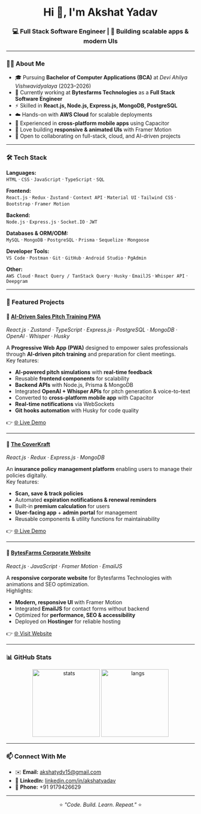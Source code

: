 <h1 align="center">Hi 👋, I'm Akshat Yadav</h1>
<h3 align="center">💻 Full Stack Software Engineer | 🚀 Building scalable apps & modern UIs</h3>

---

### 👨‍💻 About Me  
- 🎓 Pursuing **Bachelor of Computer Applications (BCA)** at *Devi Ahilya Vishwavidyalaya* (2023–2026)  
- 🔭 Currently working at **Bytesfarms Technologies** as a **Full Stack Software Engineer**  
- ⚡ Skilled in **React.js, Node.js, Express.js, MongoDB, PostgreSQL**  
- ☁️ Hands-on with **AWS Cloud** for scalable deployments  
- 📱 Experienced in **cross-platform mobile apps** using Capacitor  
- 🎨 Love building **responsive & animated UIs** with Framer Motion  
- 🤝 Open to collaborating on full-stack, cloud, and AI-driven projects  

---

### 🛠️ Tech Stack  

**Languages:**  
`HTML` · `CSS` · `JavaScript` · `TypeScript` · `SQL`  

**Frontend:**  
`React.js` · `Redux` · `Zustand` · `Context API` · `Material UI` · `Tailwind CSS` · `Bootstrap` · `Framer Motion`  

**Backend:**  
`Node.js` · `Express.js` · `Socket.IO` · `JWT`  

**Databases & ORM/ODM:**  
`MySQL` · `MongoDB` · `PostgreSQL` · `Prisma` · `Sequelize` · `Mongoose`  

**Developer Tools:**  
`VS Code` · `Postman` · `Git` · `GitHub` · `Android Studio` · `PgAdmin`  

**Other:**  
`AWS Cloud` · `React Query / TanStack Query` · `Husky` · `EmailJS` · `Whisper API` · `Deepgram`  

---

### 🚀 Featured Projects  

#### 🔹 [AI-Driven Sales Pitch Training PWA](https://www.pitchster.ai/)  
*React.js · Zustand · TypeScript · Express.js · PostgreSQL · MongoDB · OpenAI · Whisper · Husky*  

A **Progressive Web App (PWA)** designed to empower sales professionals through **AI-driven pitch training** and preparation for client meetings.  
Key features:  
- **AI-powered pitch simulations** with **real-time feedback**  
- Reusable **frontend components** for scalability  
- **Backend APIs** with Node.js, Prisma & MongoDB  
- Integrated **OpenAI + Whisper APIs** for pitch generation & voice-to-text  
- Converted to **cross-platform mobile app** with Capacitor  
- **Real-time notifications** via WebSockets  
- **Git hooks automation** with Husky for code quality  

👉 [🌐 Live Demo](https://app.pitchster.ai/)  

---

#### 🔹 [The CoverKraft](https://thecoverkraft.com/)  
*React.js · Redux · Express.js · MongoDB*  

An **insurance policy management platform** enabling users to manage their policies digitally.  
Key features:  
- **Scan, save & track policies**  
- Automated **expiration notifications & renewal reminders**  
- Built-in **premium calculation** for users  
- **User-facing app** + **admin portal** for management  
- Reusable components & utility functions for maintainability  

👉 [🌐 Live Demo](https://thecoverkraft.com/)  

---

#### 🔹 [BytesFarms Corporate Website](https://bytesfarms.com/)  
*React.js · JavaScript · Framer Motion · EmailJS*  

A **responsive corporate website** for Bytesfarms Technologies with animations and SEO optimization.  
Highlights:  
- **Modern, responsive UI** with Framer Motion  
- Integrated **EmailJS** for contact forms without backend  
- Optimized for **performance, SEO & accessibility**  
- Deployed on **Hostinger** for reliable hosting  

👉 [🌐 Visit Website](https://bytesfarms.com/)  

---

### 📊 GitHub Stats  
<p align="center">
  <img src="https://github-readme-stats.vercel.app/api?username=akshatyadav&show_icons=true&theme=tokyonight" alt="stats" height="180"/>
  <img src="https://github-readme-stats.vercel.app/api/top-langs/?username=akshatyadav&layout=compact&theme=tokyonight" alt="langs" height="180"/>
</p>

---

### 📫 Connect With Me  
- ✉️ **Email:** [akshatydv15@gmail.com](mailto:akshatydv15@gmail.com)  
- 🔗 **LinkedIn:** [linkedin.com/in/akshatyadav](https://linkedin.com/in/akshatyadav)  
- 📱 **Phone:** +91 9179426629  

---

<p align="center">⭐️ <i>"Code. Build. Learn. Repeat."</i> ⭐️</p>
